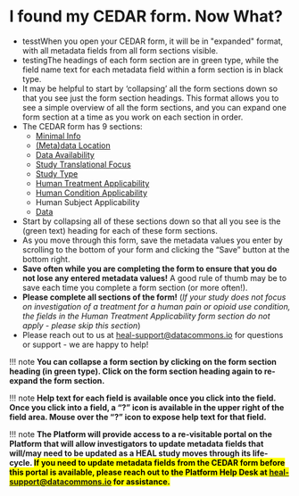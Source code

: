 # I found my CEDAR form. Now What?

* tesstWhen you open your CEDAR form, it will be in "expanded" format, with all metadata fields from all form sections visible. 
* testingThe headings of each form section are in green type, while the field name text for each metadata field within a form section is in black type.
* It may be helpful to start by ‘collapsing’ all the form sections down so that you see just the form section headings. This format allows you to see a simple overview of all the form sections, and you can expand one form section at a time as you work on each section in order.
* The CEDAR form has 9 sections: 
    * [Minimal Info](minimal-info.md) 
    * [(Meta)data Location](meta-data-location.md) 
    * [Data Availability](data-availability.md)
    * [Study Translational Focus](study-translational-focus.md) 
    * [Study Type](study-type.md) 
    * [Human Treatment Applicability](human-treatment-applicability.md) 
    * [Human Condition Applicability](human-condition-applicability.md) 
    * Human Subject Applicability
    * [Data](data.md) 
* Start by collapsing all of these sections down so that all you see is the (green text) heading for each of these form sections.
* As you move through this form, save the metadata values you enter by scrolling to the bottom of your form and clicking the “Save” button at the bottom right. 
* **Save often while you are completing the form to ensure that you do not lose any entered metadata values!** A good rule of thumb may be to save each time you complete a form section (or more often!).
* **Please complete all sections of the form!** (*If your study does not focus on investigation of a treatment for a human pain or opioid use condition, the fields in the Human Treatment Applicability form section do not apply - please skip this section*)
* Please reach out to us at heal-support@datacommons.io for questions or support - we are happy to help!

!!! note
**You can collapse a form section by clicking on the form section heading (in green type). Click on the form section heading again to re-expand the form section.** 
   
!!! note
**Help text for each field is available once you click into the field. Once you click into a field, a “?” icon is available in the upper right of the field area. Mouse over the “?” icon to expose help text for that field.**

!!! note
**The Platform will provide access to a re-visitable portal on the Platform that will allow investigators to update metadata fields that will/may need to be updated as a HEAL study moves through its life-cycle. <mark>If you need to update metadata fields from the CEDAR form before this portal is available, please reach out to the Platform Help Desk at heal-support@datacommons.io for assistance.</mark>** 


 







